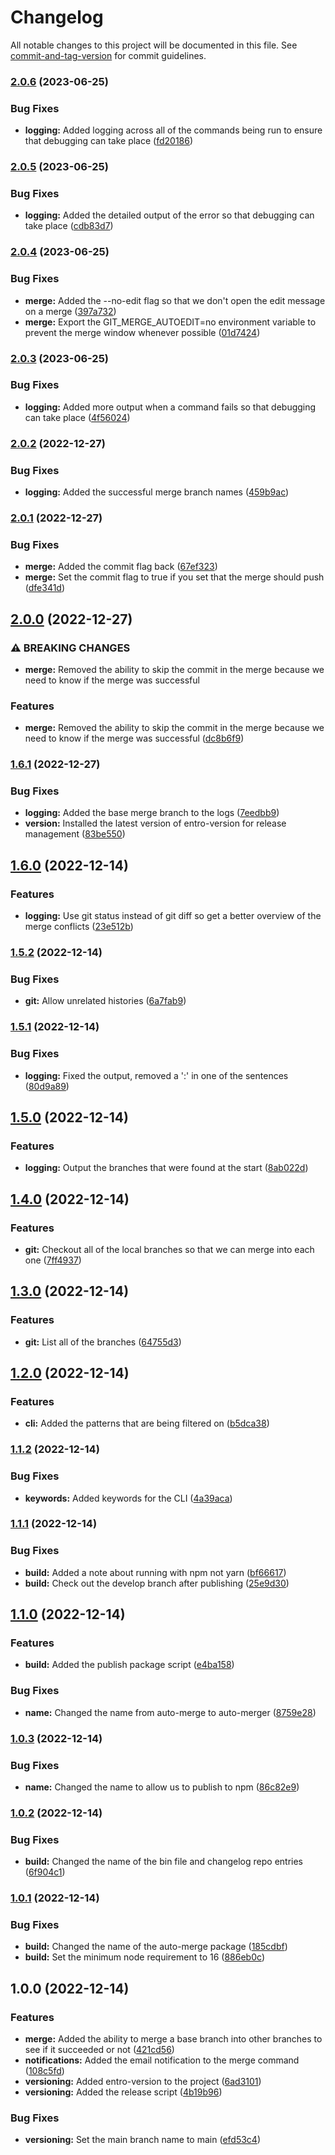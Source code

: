 # Changelog

All notable changes to this project will be documented in this file. See [commit-and-tag-version](https://github.com/absolute-version/commit-and-tag-version) for commit guidelines.

### [2.0.6](https://github.com/entrostat/git-auto-merger/compare/v2.0.5...v2.0.6) (2023-06-25)


### Bug Fixes

* **logging:** Added logging across all of the commands being run to ensure that debugging can take place ([fd20186](https://github.com/entrostat/git-auto-merger/commit/fd201860ee7bc501e4e28a946bf477ee507feb29))

### [2.0.5](https://github.com/entrostat/git-auto-merger/compare/v2.0.4...v2.0.5) (2023-06-25)


### Bug Fixes

* **logging:** Added the detailed output of the error so that debugging can take place ([cdb83d7](https://github.com/entrostat/git-auto-merger/commit/cdb83d78efc0def8250e4a83185a4c4a8b97a8ea))

### [2.0.4](https://github.com/entrostat/git-auto-merger/compare/v2.0.3...v2.0.4) (2023-06-25)


### Bug Fixes

* **merge:** Added the --no-edit flag so that we don't open the edit message on a merge ([397a732](https://github.com/entrostat/git-auto-merger/commit/397a732270b95077e0596db10d338e0458107f0c))
* **merge:** Export the GIT_MERGE_AUTOEDIT=no environment variable to prevent the merge window whenever possible ([01d7424](https://github.com/entrostat/git-auto-merger/commit/01d7424641eef6b6ce19ce852dea8cf47a9618bc))

### [2.0.3](https://github.com/entrostat/git-auto-merger/compare/v2.0.2...v2.0.3) (2023-06-25)


### Bug Fixes

* **logging:** Added more output when a command fails so that debugging can take place ([4f56024](https://github.com/entrostat/git-auto-merger/commit/4f5602411468b53a9f854e5a10c88ce8e94be8cc))

### [2.0.2](https://github.com/entrostat/git-auto-merger/compare/v2.0.1...v2.0.2) (2022-12-27)


### Bug Fixes

* **logging:** Added the successful merge branch names ([459b9ac](https://github.com/entrostat/git-auto-merger/commit/459b9acaaad203826863b3561a6995013eb155e9))

### [2.0.1](https://github.com/entrostat/git-auto-merger/compare/v2.0.0...v2.0.1) (2022-12-27)


### Bug Fixes

* **merge:** Added the commit flag back ([67ef323](https://github.com/entrostat/git-auto-merger/commit/67ef323f4c524a603353341aa764bc0c2605a204))
* **merge:** Set the commit flag to true if you set that the merge should push ([dfe341d](https://github.com/entrostat/git-auto-merger/commit/dfe341d98cff3986b37701153ec55757520f3849))

## [2.0.0](https://github.com/entrostat/git-auto-merger/compare/v1.6.1...v2.0.0) (2022-12-27)


### ⚠ BREAKING CHANGES

* **merge:** Removed the ability to skip the commit in the merge because we need to know if the merge was successful

### Features

* **merge:** Removed the ability to skip the commit in the merge because we need to know if the merge was successful ([dc8b6f9](https://github.com/entrostat/git-auto-merger/commit/dc8b6f9a8684cbc77e2f9edd91f9ed6d8bdbff32))

### [1.6.1](https://github.com/entrostat/git-auto-merger/compare/v1.6.0...v1.6.1) (2022-12-27)


### Bug Fixes

* **logging:** Added the base merge branch to the logs ([7eedbb9](https://github.com/entrostat/git-auto-merger/commit/7eedbb96efcbb9e3403a9f41e5b13d5647d43635))
* **version:** Installed the latest version of entro-version for release management ([83be550](https://github.com/entrostat/git-auto-merger/commit/83be5502ec78e3129e1308e39f45ed9f8cef11ee))

## [1.6.0](https://github.com/entrostat/git-auto-merger/compare/v1.5.2...v1.6.0) (2022-12-14)


### Features

* **logging:** Use git status instead of git diff so get a better overview of the merge conflicts ([23e512b](https://github.com/entrostat/git-auto-merger/commit/23e512b52176f3ad4f9e0fa4cdac11a26f9329c4))

### [1.5.2](https://github.com/entrostat/git-auto-merger/compare/v1.5.1...v1.5.2) (2022-12-14)


### Bug Fixes

* **git:** Allow unrelated histories ([6a7fab9](https://github.com/entrostat/git-auto-merger/commit/6a7fab9e82a96dbb666135c791ab4607176e7692))

### [1.5.1](https://github.com/entrostat/git-auto-merger/compare/v1.5.0...v1.5.1) (2022-12-14)


### Bug Fixes

* **logging:** Fixed the output, removed a ':' in one of the sentences ([80d9a89](https://github.com/entrostat/git-auto-merger/commit/80d9a89360a24e658de01b4c66d42afefa8577ea))

## [1.5.0](https://github.com/entrostat/git-auto-merger/compare/v1.4.0...v1.5.0) (2022-12-14)


### Features

* **logging:** Output the branches that were found at the start ([8ab022d](https://github.com/entrostat/git-auto-merger/commit/8ab022d1a9f3e4c710e686ab85a33b88af759437))

## [1.4.0](https://github.com/entrostat/git-auto-merger/compare/v1.3.0...v1.4.0) (2022-12-14)


### Features

* **git:** Checkout all of the local branches so that we can merge into each one ([7ff4937](https://github.com/entrostat/git-auto-merger/commit/7ff49370f60c055980e65577ab6a6b6a61543075))

## [1.3.0](https://github.com/entrostat/git-auto-merger/compare/v1.2.0...v1.3.0) (2022-12-14)


### Features

* **git:** List all of the branches ([64755d3](https://github.com/entrostat/git-auto-merger/commit/64755d313052b68e800787e66eed2e91793ff2b8))

## [1.2.0](https://github.com/entrostat/git-auto-merger/compare/v1.1.2...v1.2.0) (2022-12-14)


### Features

* **cli:** Added the patterns that are being filtered on ([b5dca38](https://github.com/entrostat/git-auto-merger/commit/b5dca38cc8d2326041b2d2dfda17c727615ae4bd))

### [1.1.2](https://github.com/entrostat/git-auto-merger/compare/v1.1.1...v1.1.2) (2022-12-14)


### Bug Fixes

* **keywords:** Added keywords for the CLI ([4a39aca](https://github.com/entrostat/git-auto-merger/commit/4a39acaf7c85f3bacc210801f2d303238cc54a36))

### [1.1.1](https://github.com/entrostat/git-auto-merger/compare/v1.1.0...v1.1.1) (2022-12-14)


### Bug Fixes

* **build:** Added a note about running with npm not yarn ([bf66617](https://github.com/entrostat/git-auto-merger/commit/bf66617cc0277c0902970fb23cafbd556fca1dd9))
* **build:** Check out the develop branch after publishing ([25e9d30](https://github.com/entrostat/git-auto-merger/commit/25e9d306f85e892d600a1f7e753ce8ad5334df08))

## [1.1.0](https://github.com/entrostat/git-auto-merger/compare/v1.0.3...v1.1.0) (2022-12-14)


### Features

* **build:** Added the publish package script ([e4ba158](https://github.com/entrostat/git-auto-merger/commit/e4ba158b0ef02c143e5de769aa999fbd876a0145))


### Bug Fixes

* **name:** Changed the name from auto-merge to auto-merger ([8759e28](https://github.com/entrostat/git-auto-merger/commit/8759e285424b02f6b314fe6626da0c1a24765450))

### [1.0.3](https://github.com/entrostat/git-auto-merger/compare/v1.0.2...v1.0.3) (2022-12-14)


### Bug Fixes

* **name:** Changed the name to allow us to publish to npm ([86c82e9](https://github.com/entrostat/git-auto-merger/commit/86c82e919524d726162dcfb38656289b53833f1d))

### [1.0.2](https://github.com/entrostat/git-auto-merger/compare/v1.0.1...v1.0.2) (2022-12-14)


### Bug Fixes

* **build:** Changed the name of the bin file and changelog repo entries ([6f904c1](https://github.com/entrostat/git-auto-merger/commit/6f904c14ded6833249acda1b515c9f8a76a7f586))

### [1.0.1](https://github.com/entrostat/git-auto-merger/compare/v1.0.0...v1.0.1) (2022-12-14)


### Bug Fixes

* **build:** Changed the name of the auto-merge package ([185cdbf](https://github.com/entrostat/git-auto-merger/commit/185cdbf34c95561d3de27caca7d819111ba7b2f2))
* **build:** Set the minimum node requirement to 16 ([886eb0c](https://github.com/entrostat/git-auto-merger/commit/886eb0cdba7445adc22c4b209f637a217aadd65a))

## 1.0.0 (2022-12-14)


### Features

* **merge:** Added the ability to merge a base branch into other branches to see if it succeeded or not ([421cd56](https://github.com/entrostat/git-auto-merger/commit/421cd56188928ed522c7dff63cfbd20ad1c20cb0))
* **notifications:** Added the email notification to the merge command ([108c5fd](https://github.com/entrostat/git-auto-merger/commit/108c5fd38821855d175a3936f630e60bf2224d7a))
* **versioning:** Added entro-version to the project ([6ad3101](https://github.com/entrostat/git-auto-merger/commit/6ad31014da49f77567b71e2771ded23be13ab2c4))
* **versioning:** Added the release script ([4b19b96](https://github.com/entrostat/git-auto-merger/commit/4b19b96d6d10cc8345986220d573706b436e0fa3))


### Bug Fixes

* **versioning:** Set the main branch name to main ([efd53c4](https://github.com/entrostat/git-auto-merger/commit/efd53c4f2defe0bd7efc1476fccca556845923d8))
